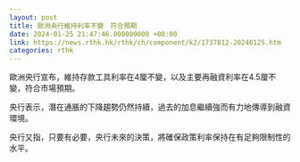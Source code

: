 ```yaml
---
layout: post
title: 歐洲央行維持利率不變　符合預期
date: 2024-01-25 21:47:46.000000000 +08:00
link: https://news.rthk.hk/rthk/ch/component/k2/1737812-20240125.htm
categories: rthk
---
```


歐洲央行宣布，維持存款工具利率在4厘不變，以及主要再融資利率在4.5厘不變，符合市場預期。

央行表示，潛在通脹的下降趨勢仍然持續，過去的加息繼續強而有力地傳導到融資環境。

央行又指，只要有必要，央行未來的決策，將確保政策利率保持在有足夠限制性的水平。

